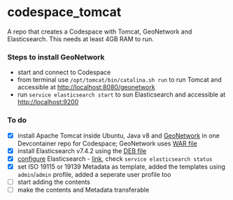 # codespace_tomcat
A repo that creates a Codespace with Tomcat, GeoNetwork and Elasticsearch. This needs at least 4GB RAM to run.

### Steps to install GeoNetwork
- start and connect to Codespace
- from terminal use `/opt/tomcat/bin/catalina.sh run` to run Tomcat and accessible at [http://localhost:8080/geonetwork](http://localhost:8080/geonetwork)
- run `service elasticsearch start` to sun Elasticsearch and accessible at [http://localhost:9200](http://localhost:9200)

### To do
- [x] install Apache Tomcat inside Ubuntu, Java v8 and [GeoNetwork](https://geonetwork-opensource.org/manuals/trunk/en/overview/index.html) in one Devcontainer repo for Codespace; GeoNetwork uses [WAR file](https://geonetwork-opensource.org/manuals/trunk/en/install-guide/installing-from-war-file.html)
- [x] install Elasticsearch v7.4.2 using the [DEB file](https://www.elastic.co/downloads/elasticsearch)
- [x] [configure](https://www.digitalocean.com/community/tutorials/how-to-install-and-configure-elasticsearch-on-ubuntu-20-04) Elasticsearch - [link](https://geonetwork-opensource.org/manuals/trunk/en/install-guide/installing-index.html), check `service elasticsearch status`
- [x] set ISO 19115 or 19139 Metadata as template, added the templates using `admin`/`admin` profile, added a seperate user profile too
- [ ] start adding the contents
- [ ] make the contents and Metadata transferable
